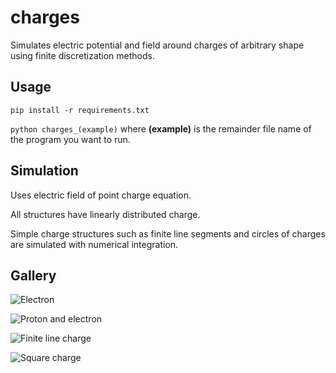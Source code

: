 # charges
Simulates electric potential and field around charges of arbitrary shape using finite discretization methods.

## Usage
```pip install -r requirements.txt```

```python charges_(example)``` where **(example)** is the remainder file name of the program you want to run.

## Simulation
Uses electric field of point charge equation.

All structures have linearly distributed charge.

Simple charge structures such as finite line segments and circles of charges are simulated with numerical integration.

## Gallery
![Electron](gallery/electron.png)

![Proton and electron](gallery/proton_electron.png)

![Finite line charge](gallery/finite_line.png)

![Square charge](gallery/square.png)
